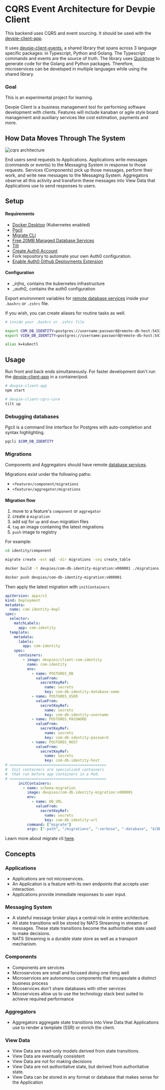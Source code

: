 # CQRS Event Architecture for Devpie Client

This backend uses CQRS and event sourcing. It should be used with the [devpie-client-app](https://github.com/ivorscott/devpie-client-app).

It uses [devpie-client-events](https://github.com/ivorscott/devpie-client-common-module), a shared library that spans across 
3 language specific packages: in Typescript, Python and Golang. The Typescript commands and events are the source of truth. The library 
uses [Quicktype](https://quicktype.io/) to generate code for the Golang and Python packages. Therefore, microservices can 
be developed in multiple languages while using the shared library.

### Goal

This is an experimental project for learning.

Devpie Client is a business management tool for performing software development with clients. Features will include 
kanaban or agile style board management and auxiliary services like cost estimation, payments and more. 

## How Data Moves Through The System

![cqrs architecture](cqrs.png)

End users send requests to Applications. Applications write messages (commands or events) to the Messaging System in response to those requests. Services (Components) pick up those messages, perform their work, and write new messages to the Messaging System. Aggregators observe all this activity and transform these messages into View Data that Applications use to send responses to users.

## Setup 

#### Requirements
* [Docker Desktop](https://docs.docker.com/desktop/) (Kubernetes enabled)
* [Pgcli](https://www.pgcli.com/install)
* [Migrate CLI](https://github.com/golang-migrate/migrate/tree/master/cmd/migrate)
* [Free 20MB Managed Database Services](elephantsql.com)
* [Tilt](https://tilt.dev/)
* [Create Auth0 Account](http://auth0.com/)
* Fork repository to automate your own Auth0 configuration.
* [Enable Auth0 Github Deployments Extension](https://auth0.com/docs/extensions/github-deployments)
    
#### Configuration
* \__infra\__ contains the kubernetes infrastructure
* \__auth0\__ contains the auth0 configuration

Export environment variables for [remote database services](elephantsql.com) inside your `.bashrc` or `.zshrc` file.
 
If you wish, you can create aliases for routine tasks as well.

```bash
# inside your .bashrc or .zshrc file

export COM_DB_IDENTITY=postgres://username:password@remote-db-host:5432/dbname
export VIEW_DB_IDENTITY=postgres://username:password@remote-db-host:5432/dbname

alias k=kubectl
```

## Usage

Run front and back ends simultaneously. For faster development don't run the [devpie-client-app](https://github.com/ivorscott/devpie-client-app) in a container/pod.

```bash
# devpie-client-app
npm start

# devpie-client-cqrs-core
tilt up
```

### Debugging databases
Pgcli is a command line interface for Postgres with auto-completion and syntax highlighting.

```bash
pgcli $COM_DB_IDENTITY
```

### Migrations
Components and Aggregators should have remote [database services](elephantsql.com).

Migrations exist under the following paths:

- `<feature>/component/migrations`
- `<feature>/aggregator/migrations`

#### Migration flow
1. move to a feature's `component` or `aggregator`
2. create a `migration`
3. add sql for `up` and `down` migration files
4. `tag` an image containing the latest migrations
5. `push` image to registry

For example:

```bash
cd identity/component

migrate create -ext sql -dir migrations -seq create_table 

docker build -t devpies/com-db-identity-migration:v000001 ./migrations

docker push devpies/com-db-identity-migration:v000001  
```
Then apply the latest migration with `initContainers`

```yaml
apiVersion: apps/v1
kind: Deployment
metadata:
  name: com-identity-depl
spec:
  selector:
    matchLabels:
      app: com-identity
  template:
    metadata:
      labels:
        app: com-identity
    spec:
      containers:
        - image: devpies/client-com-identity
          name: com-identity
          env:
            - name: POSTGRES_DB
              valueFrom:
                secretKeyRef:
                  name: secrets
                  key: com-db-identity-database-name
            - name: POSTGRES_USER
              valueFrom:
                secretKeyRef:
                  name: secrets
                  key: com-db-identity-username
            - name: POSTGRES_PASSWORD
              valueFrom:
                secretKeyRef:
                  name: secrets
                  key: com-db-identity-password
            - name: POSTGRES_HOST
              valueFrom:
                secretKeyRef:
                  name: secrets
                  key: com-db-identity-host
# ============================================
#  Init containers are specialized containers
#  that run before app containers in a Pod.
# ============================================
      initContainers:
        - name: schema-migration
          image: devpies/com-db-identity-migration:v000001
          env:
            - name: DB_URL
              valueFrom:
                secretKeyRef:
                  name: secrets
                  key: com-db-identity-url
          command: ["migrate"]
          args: ["-path", "/migrations", "-verbose", "-database", "$(DB_URL)", "up"]
```
Learn more about migrate cli [here](https://github.com/golang-migrate/migrate/blob/master/database/postgres/TUTORIAL.md). 

## Concepts

### Applications

- Applications are not microservices.
- An Application is a feature with its own endpoints that accepts user interaction.
- Applications provide immediate responses to user input.

### Messaging System

- A stateful message broker plays a central role in entire architecture.
- All state transitions will be stored by NATS Streaming in streams of messages. These state transitions become the authoritative state used to make decisions.
- NATS Streaming is a durable state store as well as a transport mechanism.

### Components

- Components are services
- Microservices are small and focused doing one thing well
- Microservices are autonomous components that encapsulate a distinct business process
- Micoservices don't share databases with other services
- Micoservices allow us to use the technology stack best suited to achieve required performance

### Aggregators

- Aggregators aggregate state transitions into View Data that Applications use to render a template (SSR) or enrich the client.

### View Data

- View Data are read-only models derived from state transitions.
- View Data are eventually consistent
- View Data are not for making decisions
- View Data are not authoritative state, but derived from authoritative state.
- View Data can be stored in any format or database that makes sense for the Application


